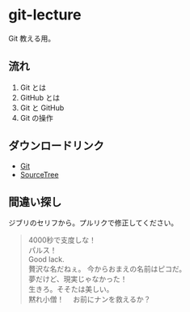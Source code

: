 # git-lecture
Git 教える用。

## 流れ
1. Git とは
1. GitHub とは
1. Git と GitHub
1. Git の操作

## ダウンロードリンク
- [Git](https://git-scm.com/)
- [SourceTree](https://www.sourcetreeapp.com/)

## 間違い探し
ジブリのセリフから。プルリクで修正してください。

>4000秒で支度しな！<br>
>パルス！<br>
>Good lack.<br>
>贅沢な名だねぇ。 今からおまえの名前はピコだ。<br>
>夢だけど、現実じゃなかった！<br>
>生きろ。そそたは美しい。<br>
>黙れ小僧！ 　お前にナンを救えるか？<br>

